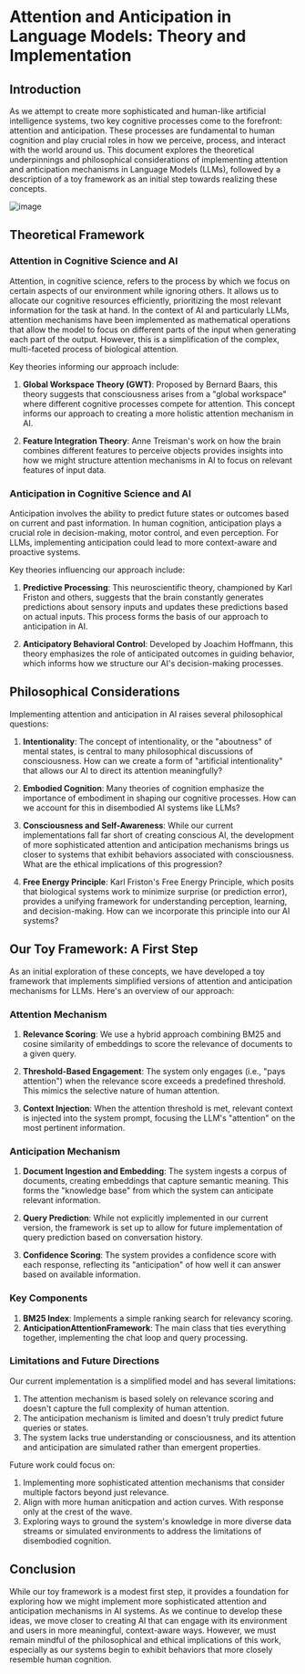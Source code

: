 # Attention and Anticipation in Language Models: Theory and Implementation

## Introduction

As we attempt to create more sophisticated and human-like artificial intelligence systems, two key cognitive processes come to the forefront: attention and anticipation. These processes are fundamental to human cognition and play crucial roles in how we perceive, process, and interact with the world around us. This document explores the theoretical underpinnings and philosophical considerations of implementing attention and anticipation mechanisms in Language Models (LLMs), followed by a description of a toy framework as an initial step towards realizing these concepts.

![image](https://github.com/user-attachments/assets/d2c346c5-9ca3-4272-9ab7-14e3f7cbeed5)

## Theoretical Framework

### Attention in Cognitive Science and AI

Attention, in cognitive science, refers to the process by which we focus on certain aspects of our environment while ignoring others. It allows us to allocate our cognitive resources efficiently, prioritizing the most relevant information for the task at hand. In the context of AI and particularly LLMs, attention mechanisms have been implemented as mathematical operations that allow the model to focus on different parts of the input when generating each part of the output. However, this is a simplification of the complex, multi-faceted process of biological attention.

Key theories informing our approach include:

1. **Global Workspace Theory (GWT)**: Proposed by Bernard Baars, this theory suggests that consciousness arises from a "global workspace" where different cognitive processes compete for attention. This concept informs our approach to creating a more holistic attention mechanism in AI.

2. **Feature Integration Theory**: Anne Treisman's work on how the brain combines different features to perceive objects provides insights into how we might structure attention mechanisms in AI to focus on relevant features of input data.

### Anticipation in Cognitive Science and AI

Anticipation involves the ability to predict future states or outcomes based on current and past information. In human cognition, anticipation plays a crucial role in decision-making, motor control, and even perception. For LLMs, implementing anticipation could lead to more context-aware and proactive systems.

Key theories influencing our approach include:

1. **Predictive Processing**: This neuroscientific theory, championed by Karl Friston and others, suggests that the brain constantly generates predictions about sensory inputs and updates these predictions based on actual inputs. This process forms the basis of our approach to anticipation in AI.

2. **Anticipatory Behavioral Control**: Developed by Joachim Hoffmann, this theory emphasizes the role of anticipated outcomes in guiding behavior, which informs how we structure our AI's decision-making processes.

## Philosophical Considerations

Implementing attention and anticipation in AI raises several philosophical questions:

1. **Intentionality**: The concept of intentionality, or the "aboutness" of mental states, is central to many philosophical discussions of consciousness. How can we create a form of "artificial intentionality" that allows our AI to direct its attention meaningfully?

2. **Embodied Cognition**: Many theories of cognition emphasize the importance of embodiment in shaping our cognitive processes. How can we account for this in disembodied AI systems like LLMs?

3. **Consciousness and Self-Awareness**: While our current implementations fall far short of creating conscious AI, the development of more sophisticated attention and anticipation mechanisms brings us closer to systems that exhibit behaviors associated with consciousness. What are the ethical implications of this progression?

4. **Free Energy Principle**: Karl Friston's Free Energy Principle, which posits that biological systems work to minimize surprise (or prediction error), provides a unifying framework for understanding perception, learning, and decision-making. How can we incorporate this principle into our AI systems?

## Our Toy Framework: A First Step

As an initial exploration of these concepts, we have developed a toy framework that implements simplified versions of attention and anticipation mechanisms for LLMs. Here's an overview of our approach:

### Attention Mechanism

1. **Relevance Scoring**: We use a hybrid approach combining BM25 and cosine similarity of embeddings to score the relevance of documents to a given query.

2. **Threshold-Based Engagement**: The system only engages (i.e., "pays attention") when the relevance score exceeds a predefined threshold. This mimics the selective nature of human attention.

3. **Context Injection**: When the attention threshold is met, relevant context is injected into the system prompt, focusing the LLM's "attention" on the most pertinent information.

### Anticipation Mechanism

1. **Document Ingestion and Embedding**: The system ingests a corpus of documents, creating embeddings that capture semantic meaning. This forms the "knowledge base" from which the system can anticipate relevant information.

2. **Query Prediction**: While not explicitly implemented in our current version, the framework is set up to allow for future implementation of query prediction based on conversation history.

3. **Confidence Scoring**: The system provides a confidence score with each response, reflecting its "anticipation" of how well it can answer based on available information.

### Key Components

1. **BM25 Index**: Implements a simple ranking search for relevancy scoring.
2. **AnticipationAttentionFramework**: The main class that ties everything together, implementing the chat loop and query processing.

### Limitations and Future Directions

Our current implementation is a simplified model and has several limitations:

1. The attention mechanism is based solely on relevance scoring and doesn't capture the full complexity of human attention.
2. The anticipation mechanism is limited and doesn't truly predict future queries or states.
3. The system lacks true understanding or consciousness, and its attention and anticipation are simulated rather than emergent properties.

Future work could focus on:

1. Implementing more sophisticated attention mechanisms that consider multiple factors beyond just relevance.
2. Align with more human aniticpation and action curves. With response only at the crest of the wave. 
3. Exploring ways to ground the system's knowledge in more diverse data streams or simulated environments to address the limitations of disembodied cognition.

## Conclusion

While our toy framework is a modest first step, it provides a foundation for exploring how we might implement more sophisticated attention and anticipation mechanisms in AI systems. As we continue to develop these ideas, we move closer to creating AI that can engage with its environment and users in more meaningful, context-aware ways. However, we must remain mindful of the philosophical and ethical implications of this work, especially as our systems begin to exhibit behaviors that more closely resemble human cognition.
